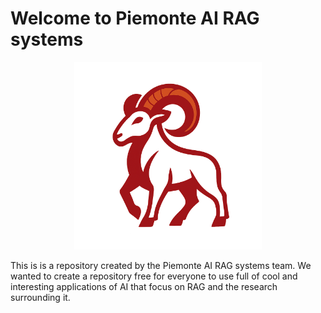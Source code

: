 # Welcome to Piemonte AI RAG systems
<p align="center">
  <img src="piemonte_logo_v1.png" width="300">
</p>
This is is a repository created by the Piemonte AI RAG systems team. We wanted to create a repository free for everyone to use full of cool and interesting applications of AI that focus on RAG and the research surrounding it.
